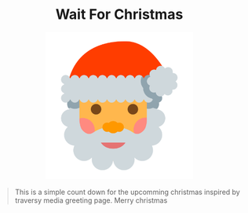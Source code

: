 <h1 align=center>Wait For Christmas</h1>
<p align=center>
<img src="./public/assets/icon.png" width=300 alt=views>
</p>

> This is a simple count down for the upcomming christmas inspired by traversy media greeting page. Merry christmas